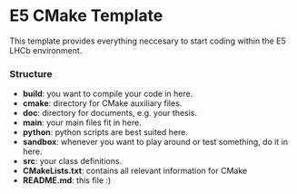 # E5 CMake Template
This template provides everything neccesary to start coding within the E5 LHCb environment. 

### Structure
- **build**: you want to compile your code in here.
- **cmake**: directory for CMake auxiliary files.
- **doc**: directory for documents, e.g. your thesis.
- **main**: your main files fit in here.
- **python**: python scripts are best suited here.
- **sandbox**: whenever you want to play around or test something, do it in here.
- **src**: your class definitions.
- **CMakeLists.txt**: contains all relevant information for CMake
- **README.md**: this file :)
